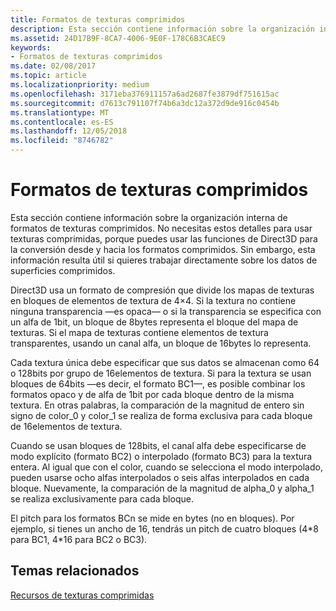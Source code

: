```yaml
---
title: Formatos de texturas comprimidos
description: Esta sección contiene información sobre la organización interna de formatos de texturas comprimidos.
ms.assetid: 24D17B9F-8CA7-4006-9E0F-178C6B3CAEC9
keywords:
- Formatos de texturas comprimidos
ms.date: 02/08/2017
ms.topic: article
ms.localizationpriority: medium
ms.openlocfilehash: 3171eba376911157a6ad2687fe3879df751615ac
ms.sourcegitcommit: d7613c791107f74b6a3dc12a372d9de916c0454b
ms.translationtype: MT
ms.contentlocale: es-ES
ms.lasthandoff: 12/05/2018
ms.locfileid: "8746782"
---
```

# <a name="compressed-texture-formats"></a>Formatos de texturas comprimidos


Esta sección contiene información sobre la organización interna de formatos de texturas comprimidos. No necesitas estos detalles para usar texturas comprimidas, porque puedes usar las funciones de Direct3D para la conversión desde y hacia los formatos comprimidos. Sin embargo, esta información resulta útil si quieres trabajar directamente sobre los datos de superficies comprimidos.

Direct3D usa un formato de compresión que divide los mapas de texturas en bloques de elementos de textura de 4×4. Si la textura no contiene ninguna transparencia —es opaca— o si la transparencia se especifica con un alfa de 1bit, un bloque de 8bytes representa el bloque del mapa de texturas. Si el mapa de texturas contiene elementos de textura transparentes, usando un canal alfa, un bloque de 16bytes lo representa.

Cada textura única debe especificar que sus datos se almacenan como 64 o 128bits por grupo de 16elementos de textura. Si para la textura se usan bloques de 64bits —es decir, el formato BC1—, es posible combinar los formatos opaco y de alfa de 1bit por cada bloque dentro de la misma textura. En otras palabras, la comparación de la magnitud de entero sin signo de color\_0 y color\_1 se realiza de forma exclusiva para cada bloque de 16elementos de textura.

Cuando se usan bloques de 128bits, el canal alfa debe especificarse de modo explícito (formato BC2) o interpolado (formato BC3) para la textura entera. Al igual que con el color, cuando se selecciona el modo interpolado, pueden usarse ocho alfas interpolados o seis alfas interpolados en cada bloque. Nuevamente, la comparación de la magnitud de alpha\_0 y alpha\_1 se realiza exclusivamente para cada bloque.

El pitch para los formatos BCn se mide en bytes (no en bloques). Por ejemplo, si tienes un ancho de 16, tendrás un pitch de cuatro bloques (4\*8 para BC1, 4\*16 para BC2 o BC3).

## <a name="span-idrelated-topicsspanrelated-topics"></a><span id="related-topics"></span>Temas relacionados


[Recursos de texturas comprimidas](compressed-texture-resources.md)

 

 




